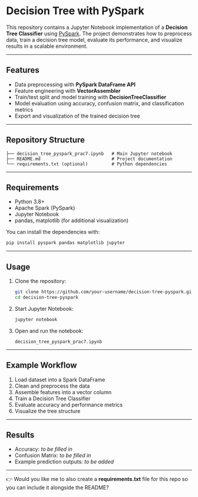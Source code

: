 # Decision Tree with PySpark

This repository contains a Jupyter Notebook implementation of a **Decision Tree Classifier** using [PySpark](https://spark.apache.org/docs/latest/api/python/). The project demonstrates how to preprocess data, train a decision tree model, evaluate its performance, and visualize results in a scalable environment.

---

## Features

* Data preprocessing with **PySpark DataFrame API**
* Feature engineering with **VectorAssembler**
* Train/test split and model training with **DecisionTreeClassifier**
* Model evaluation using accuracy, confusion matrix, and classification metrics
* Export and visualization of the trained decision tree

---

## Repository Structure

```
├── decision_tree_pyspark_prac7.ipynb   # Main Jupyter notebook
├── README.md                           # Project documentation
└── requirements.txt (optional)         # Python dependencies
```

---

##  Requirements

* Python 3.8+
* Apache Spark (PySpark)
* Jupyter Notebook
* pandas, matplotlib (for additional visualization)

You can install the dependencies with:

```bash
pip install pyspark pandas matplotlib jupyter
```

---

##  Usage

1. Clone the repository:

   ```bash
   git clone https://github.com/your-username/decision-tree-pyspark.git
   cd decision-tree-pyspark
   ```

2. Start Jupyter Notebook:

   ```bash
   jupyter notebook
   ```

3. Open and run the notebook:

   ```
   decision_tree_pyspark_prac7.ipynb
   ```

---

## Example Workflow

1. Load dataset into a Spark DataFrame
2. Clean and preprocess the data
3. Assemble features into a vector column
4. Train a Decision Tree Classifier
5. Evaluate accuracy and performance metrics
6. Visualize the tree structure

---

## Results

* Accuracy: *to be filled in*
* Confusion Matrix: *to be filled in*
* Example prediction outputs: *to be added*

---


👉 Would you like me to also create a **requirements.txt** file for this repo so you can include it alongside the README?
